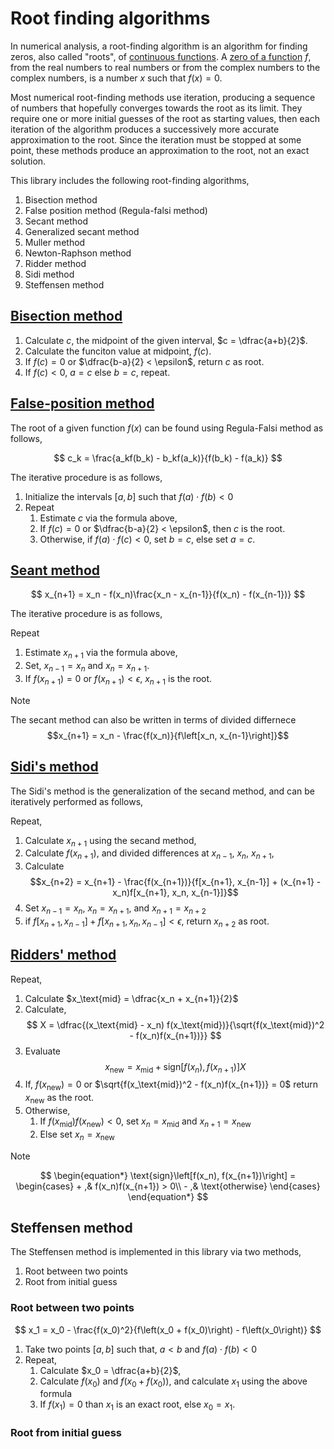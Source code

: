 # Root finding algorithms

In numerical analysis, a root-finding algorithm is an algorithm for finding zeros, also called "roots", of [continuous functions](https://en.wikipedia.org/wiki/Continuous_function). A [zero of a function](https://en.wikipedia.org/wiki/Zero_of_a_function) $f$, from the real numbers to real numbers or from the complex numbers to the complex numbers, is a number $x$ such that $f(x) = 0$.

Most numerical root-finding methods use iteration, producing a sequence of numbers that hopefully converges towards the root as its limit. They require one or more initial guesses of the root as starting values, then each iteration of the algorithm produces a successively more accurate approximation to the root. Since the iteration must be stopped at some point, these methods produce an approximation to the root, not an exact solution.

This library includes the following root-finding algorithms,

1. Bisection method
2. False position method (Regula-falsi method)
3. Secant method
4. Generalized secant method
5. Muller method
6. Newton-Raphson method
7. Ridder method
8. Sidi method
9. Steffensen method

## [Bisection method](https://en.wikipedia.org/wiki/Bisection_method)

1. Calculate $c$, the midpoint of the given interval, $c = \dfrac{a+b}{2}$.
2. Calculate the funciton value at midpoint, $f(c)$.
3. If $f(c) = 0$ or $\dfrac{b-a}{2} < \epsilon$, return $c$ as root.
4. If $f(c) < 0$, $a = c$ else $b = c$, repeat.

## [False-position method](https://en.wikipedia.org/wiki/Regula_falsi#The_regula_falsi_(false_position)_method)

The root of a given function $f(x)$ can be found using Regula-Falsi method as follows,

$$ c_k = \frac{a_kf(b_k) - b_kf(a_k)}{f(b_k) - f(a_k)} $$

The iterative procedure is as follows,
1. Initialize the intervals $[a, b]$ such that $f(a)\cdot f(b) < 0$
2. Repeat
   1. Estimate $c$ via the formula above,
   2. If $f(c) = 0$ or $\dfrac{b-a}{2} < \epsilon$, then $c$ is the root.
   3. Otherwise, if $f(a)\cdot f(c) < 0$, set $b = c$, else set $a = c$.

## [Seant method](https://en.wikipedia.org/wiki/Secant_method)

$$ x_{n+1} = x_n - f(x_n)\frac{x_n - x_{n-1}}{f(x_n) - f(x_{n-1})} $$

The iterative procedure is as follows,

Repeat
1. Estimate $x_{n+1}$ via the formula above,
2. Set, $x_{n-1} = x_n$ and $x_n = x_{n+1}$.
3. If $f(x_{n+1}) = 0$ or $f(x_{n+1}) < \epsilon$, $x_{n+1}$ is the root.

> [!NOTE]
> The secant method can also be written in terms of divided differnece
> $$x_{n+1} = x_n - \frac{f(x_n)}{f\left[x_n, x_{n-1}\right]}$$

## [Sidi's method](https://en.wikipedia.org/wiki/Sidi%27s_generalized_secant_method)

The Sidi's method is the generalization of the secand method, and can be iteratively performed as follows,

Repeat,
1. Calculate $x_{n+1}$ using the secand method,
2. Calculate $f(x_{n+1})$, and divided differences at $x_{n-1}$, $x_n$, $x_{n+1}$,
3. Calculate
$$x_{n+2} = x_{n+1} - \frac{f(x_{n+1})}{f[x_{n+1}, x_{n-1}] + (x_{n+1} - x_n)f[x_{n+1}, x_n, x_{n-1}]}$$
4. Set $x_{n-1} = x_n$, $x_n = x_{n+1}$, and $x_{n+1} = x_{n+2}$
5. if $f[x_{n+1}, x_{n-1}] + f[x_{n+1}, x_n, x_{n-1}] < \epsilon$, return $x_{n+2}$ as root.

## [Ridders' method](https://en.wikipedia.org/wiki/Ridders%27_method)

Repeat,
1. Calculate $x_\text{mid} = \dfrac{x_n + x_{n+1}}{2}$
2. Calculate,
$$ X = \dfrac{(x_\text{mid} - x_n) f(x_\text{mid})}{\sqrt{f(x_\text{mid})^2 - f(x_n)f(x_{n+1})}} $$
3. Evaluate
$$x_\text{new} = x_\text{mid} + \text{sign}\left[f(x_n), f(x_{n+1})\right]X$$
4. If, $f(x_\text{new}) = 0$ or $\sqrt{f(x_\text{mid})^2 - f(x_n)f(x_{n+1})} = 0$ return $x_\text{new}$ as the root.
5. Otherwise,
   1. If $f(x_\text{mid})f(x_\text{new}) < 0$, set $x_{n} = x_\text{mid}$ and $x_{n+1} = x_\text{new}$
   2. Else set $x_n = x_\text{new}$

> [!NOTE]
> $$ 
> \begin{equation*}
> \text{sign}\left[f(x_n), f(x_{n+1})\right] = 
>    \begin{cases}
>        + ,& f(x_n)f(x_{n+1}) > 0\\
>        - ,& \text{otherwise}
>    \end{cases}
> \end{equation*}
> $$

## Steffensen method

The Steffensen method is implemented in this library via two methods,

1. Root between two points
2. Root from initial guess

### Root between two points

$$ x_1 = x_0 - \frac{f(x_0)^2}{f\left(x_0 + f(x_0)\right) - f\left(x_0\right)} $$

1. Take two points $[a, b]$ such that, $a < b$ and $f(a)\cdot f(b) < 0$
2. Repeat,
   1. Calculate $x_0 = \dfrac{a+b}{2}$,
   2. Calculate $f(x_0)$ and $f(x_0 + f(x_0))$, and calculate $x_1$ using the above formula
   3. If $f(x_1) = 0$ than $x_1$ is an exact root, else $x_0 = x_1$.

### Root from initial guess